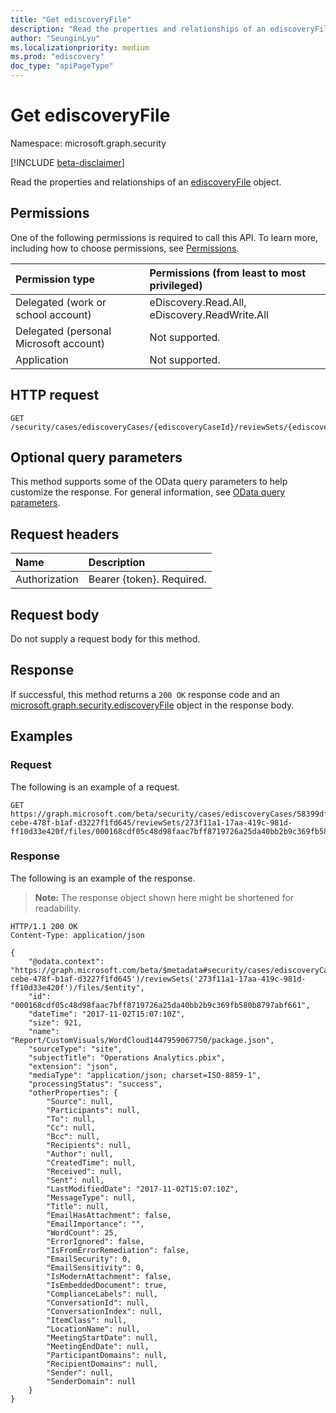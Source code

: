 ```yaml
---
title: "Get ediscoveryFile"
description: "Read the properties and relationships of an ediscoveryFile object."
author: "SeunginLyu"
ms.localizationpriority: medium
ms.prod: "ediscovery"
doc_type: "apiPageType"
---
```


# Get ediscoveryFile
Namespace: microsoft.graph.security

[!INCLUDE [beta-disclaimer](../../includes/beta-disclaimer.md)]

Read the properties and relationships of an [ediscoveryFile](../resources/security-ediscoveryfile.md) object.

## Permissions
One of the following permissions is required to call this API. To learn more, including how to choose permissions, see [Permissions](/graph/permissions-reference).

|Permission type|Permissions (from least to most privileged)|
|:---|:---|
|Delegated (work or school account)|eDiscovery.Read.All, eDiscovery.ReadWrite.All|
|Delegated (personal Microsoft account)|Not supported.|
|Application|Not supported.|

## HTTP request

<!-- {
  "blockType": "ignored"
}
-->
``` http
GET /security/cases/ediscoveryCases/{ediscoveryCaseId}/reviewSets/{ediscoveryReviewSetId}/files/{ediscoveryFileId}
```

## Optional query parameters
This method supports some of the OData query parameters to help customize the response. For general information, see [OData query parameters](/graph/query-parameters).

## Request headers
|Name|Description|
|:---|:---|
|Authorization|Bearer {token}. Required.|

## Request body
Do not supply a request body for this method.

## Response

If successful, this method returns a `200 OK` response code and an [microsoft.graph.security.ediscoveryFile](../resources/security-ediscoveryfile.md) object in the response body.

## Examples

### Request
The following is an example of a request.

<!-- {
  "blockType": "request",
  "name": "get_ediscoveryfile",
  "sampleKeys": ["58399dff-cebe-478f-b1af-d3227f1fd645", "273f11a1-17aa-419c-981d-ff10d33e420f", "000168cdf05c48d98faac7bff8719726a25da40bb2b9c369fb580b8797abf661"]
}
-->
``` http
GET https://graph.microsoft.com/beta/security/cases/ediscoveryCases/58399dff-cebe-478f-b1af-d3227f1fd645/reviewSets/273f11a1-17aa-419c-981d-ff10d33e420f/files/000168cdf05c48d98faac7bff8719726a25da40bb2b9c369fb580b8797abf661
```
### Response

The following is an example of the response.
>**Note:** The response object shown here might be shortened for readability.
<!-- {
  "blockType": "response",
  "truncated": true,
  "@odata.type": "microsoft.graph.security.ediscoveryFile"
}
-->
``` http
HTTP/1.1 200 OK
Content-Type: application/json

{
    "@odata.context": "https://graph.microsoft.com/beta/$metadata#security/cases/ediscoveryCases('58399dff-cebe-478f-b1af-d3227f1fd645')/reviewSets('273f11a1-17aa-419c-981d-ff10d33e420f')/files/$entity",
    "id": "000168cdf05c48d98faac7bff8719726a25da40bb2b9c369fb580b8797abf661",
    "dateTime": "2017-11-02T15:07:10Z",
    "size": 921,
    "name": "Report/CustomVisuals/WordCloud1447959067750/package.json",
    "sourceType": "site",
    "subjectTitle": "Operations Analytics.pbix",
    "extension": "json",
    "mediaType": "application/json; charset=ISO-8859-1",
    "processingStatus": "success",
    "otherProperties": {
        "Source": null,
        "Participants": null,
        "To": null,
        "Cc": null,
        "Bcc": null,
        "Recipients": null,
        "Author": null,
        "CreatedTime": null,
        "Received": null,
        "Sent": null,
        "LastModifiedDate": "2017-11-02T15:07:10Z",
        "MessageType": null,
        "Title": null,
        "EmailHasAttachment": false,
        "EmailImportance": "",
        "WordCount": 25,
        "ErrorIgnored": false,
        "IsFromErrorRemediation": false,
        "EmailSecurity": 0,
        "EmailSensitivity": 0,
        "IsModernAttachment": false,
        "IsEmbeddedDocument": true,
        "ComplianceLabels": null,
        "ConversationId": null,
        "ConversationIndex": null,
        "ItemClass": null,
        "LocationName": null,
        "MeetingStartDate": null,
        "MeetingEndDate": null,
        "ParticipantDomains": null,
        "RecipientDomains": null,
        "Sender": null,
        "SenderDomain": null
    }
}
```

